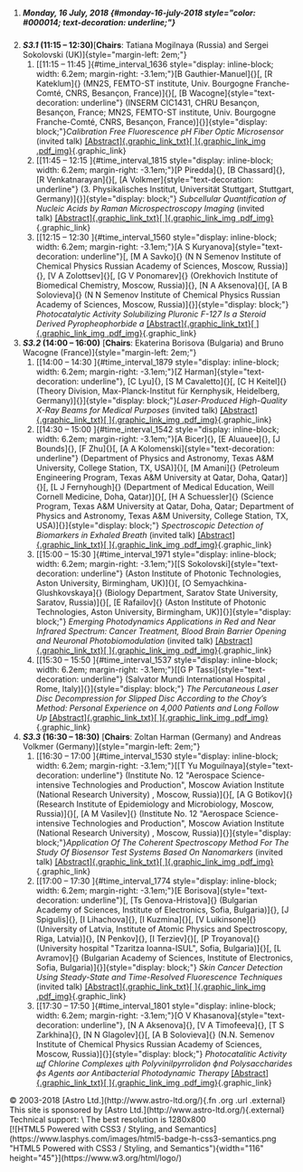 1.  ##### Monday, 16 July, 2018 {#monday-16-july-2018 style="color: #000014; text-decoration: underline;"}
2.  ***S3.1* (11:15 – 12:30)**[**Chairs**: Tatiana Mogilnaya (Russia) and Sergei Sokolovski (UK)]{style="margin-left: 2em;"}
    1.  [[11:15 – 11:45 ]{#time_interval_1636 style="display: inline-block; width: 6.2em; margin-right: -3.1em;"}[B Gauthier-Manuel]{}[, [R Kateklum]{} (MN2S, FEMTO-ST institute, Univ. Bourgogne Franche-Comté, CNRS, Besançon, France)]{}[, [B Wacogne]{style="text-decoration: underline"} (INSERM CIC1431, CHRU Besançon, Besançon, France; MN2S, FEMTO-ST institute, Univ. Bourgogne Franche-Comté, CNRS, Besançon, France)]{}]{style="display: block;"}*Calibration Free Fluorescence pH Fiber Optic Microsensor* (invited talk) [[Abstract]{.graphic_link_txt}[ ]{.graphic_link_img .pdf_img}](../../workshops/abstracts/./files/2018/bd/69/78/2513643ba4df42bd82519d1cb6/abstract.pdf "View Review Text"){.graphic_link}
    2.  [[11:45 – 12:15 ]{#time_interval_1815 style="display: inline-block; width: 6.2em; margin-right: -3.1em;"}[P Piredda]{}, [B Chassard]{}, [R Venkatnarayan]{}[, [A Volkmer]{style="text-decoration: underline"} (3. Physikalisches Institut, Universität Stuttgart, Stuttgart, Germany)]{}]{style="display: block;"} *Subcellular Quantification of Nucleic Acids by Raman Microspectroscopy Imaging* (invited talk) [[Abstract]{.graphic_link_txt}[ ]{.graphic_link_img .pdf_img}](../../workshops/abstracts/./files/2018/f1/5b/a7/83478cd86e673dc12619f9a00e/abstract.pdf "View Review Text"){.graphic_link}
    3.  [[12:15 – 12:30 ]{#time_interval_1560 style="display: inline-block; width: 6.2em; margin-right: -3.1em;"}[A S Kuryanova]{style="text-decoration: underline"}[, [M A Savko]{} (N N Semenov Institute of Chemical Physics Russian Academy of Sciences, Moscow, Russia)]{}, [V A Zolottsev]{}[, [G V Ponomarev]{} (Orekhovich Institute of Biomedical Chemistry, Moscow, Russia)]{}, [N A Aksenova]{}[, [A B Solovieva]{} (N N Semenov Institute of Chemical Physics Russian Academy of Sciences, Moscow, Russia)]{}]{style="display: block;"} *Photocatalytic Activity Solubilizing Pluronic F-127 Is a Steroid Derived Pyropheophorbide a* [[Abstract]{.graphic_link_txt}[ ]{.graphic_link_img .pdf_img}](../../workshops/abstracts/./files/2018/bc/72/98/243b71c468ca70edb03e2243e8/abstract.pdf "View Review Text"){.graphic_link}
3.  ***S3.2* (14:00 – 16:00)** [**Chairs**: Ekaterina Borisova (Bulgaria) and Bruno Wacogne (France)]{style="margin-left: 2em;"}
    1.  [[14:00 – 14:30 ]{#time_interval_1879 style="display: inline-block; width: 6.2em; margin-right: -3.1em;"}[Z Harman]{style="text-decoration: underline"}, [C Lyu]{}, [S M Cavaletto]{}[, [C H Keitel]{} (Theory Division, Max-Planck-Institut für Kernphysik, Heidelberg, Germany)]{}]{style="display: block;"}*Laser-Produced High-Quality X-Ray Beams for Medical Purposes* (invited talk) [[Abstract]{.graphic_link_txt}[ ]{.graphic_link_img .pdf_img}](../../workshops/abstracts/./files/2018/53/ab/c1/cde8fc4af06703afd3c109e17a/abstract.pdf "View Review Text"){.graphic_link}
    2.  [[14:30 – 15:00 ]{#time_interval_1542 style="display: inline-block; width: 6.2em; margin-right: -3.1em;"}[A Bicer]{}, [E Aluauee]{}, [J Bounds]{}, [F Zhu]{}[, [A A Kolomenski]{style="text-decoration: underline"} (Department of Physics and Astronomy, Texas A&M University, College Station, TX, USA)]{}[, [M Amani]{} (Petroleum Engineering Program, Texas A&M University at Qatar, Doha, Qatar)]{}[, [L J Fernyhough]{} (Department of Medical Education, Weill Cornell Medicine, Doha, Qatar)]{}[, [H A Schuessler]{} (Science Program, Texas A&M University at Qatar, Doha, Qatar; Department of Physics and Astronomy, Texas A&M University, College Station, TX, USA)]{}]{style="display: block;"} *Spectroscopic Detection of Biomarkers in Exhaled Breath* (invited talk) [[Abstract]{.graphic_link_txt}[ ]{.graphic_link_img .pdf_img}](../../workshops/abstracts/./files/2018/c0/b6/6a/a11e96603940326480e0c156dd/abstract.pdf "View Review Text"){.graphic_link}
    3.  [[15:00 – 15:30 ]{#time_interval_1971 style="display: inline-block; width: 6.2em; margin-right: -3.1em;"}[[S Sokolovski]{style="text-decoration: underline"} (Aston Institute of Photonic Technologies, Aston University, Birmingham, UK)]{}[, [O Semyachkina-Glushkovskaya]{} (Biology Department, Saratov State University, Saratov, Russia)]{}[, [E Rafailov]{} (Aston Institute of Photonic Technologies, Aston University, Birmingham, UK)]{}]{style="display: block;"} *Emerging Photodynamics Applications in Red and Near Infrared Spectrum: Cancer Treatment, Blood Brain Barrier Opening and Neuronal Photobiomodulation* (invited talk) [[Abstract]{.graphic_link_txt}[ ]{.graphic_link_img .pdf_img}](../../workshops/abstracts/./files/2018/f2/30/22/dfa345f3ee98e4b1712d336f10/abstract.pdf "View Review Text"){.graphic_link}
    4.  [[15:30 – 15:50 ]{#time_interval_1537 style="display: inline-block; width: 6.2em; margin-right: -3.1em;"}[[G P Tassi]{style="text-decoration: underline"} (Salvator Mundi International Hospital , Rome, Italy)]{}]{style="display: block;"} *The Percutaneous Laser Disc Decompression for Slipped Disc According to the Choy’s Method: Personal Experience on 4,000 Patients and Long Follow Up* [[Abstract]{.graphic_link_txt}[ ]{.graphic_link_img .pdf_img}](../../workshops/abstracts/./files/2018/39/84/17/425b94115821e5c86abe2c2de5/abstract.pdf "View Review Text"){.graphic_link}
4.  ***S3.3* (16:30 – 18:30)** [**Chairs**: Zoltan Harman (Germany) and Andreas Volkmer (Germany)]{style="margin-left: 2em;"}
    1.  [[16:30 – 17:00 ]{#time_interval_1530 style="display: inline-block; width: 6.2em; margin-right: -3.1em;"}[[T Yu Moguilnaya]{style="text-decoration: underline"} (Institute No. 12 "Aerospace Science-intensive Technologies and Production", Moscow Aviation Institute (National Research University) , Moscow, Russia)]{}[, [A G Botikov]{} (Research Institute of Epidemiology and Microbiology, Moscow, Russia)]{}[, [A M Vasilev]{} (Institute No. 12 "Aerospace Science-intensive Technologies and Production", Moscow Aviation Institute (National Research University) , Moscow, Russia)]{}]{style="display: block;"}*Application Of The Coherent Spectroscopy Method For The Study Of Biosensor Test Systems Based On Nanomarkers* (invited talk) [[Abstract]{.graphic_link_txt}[ ]{.graphic_link_img .pdf_img}](../../workshops/abstracts/./files/2018/bb/2b/84/81de3095fd2c22e5098b7da6ce/abstract.pdf "View Review Text"){.graphic_link}
    2.  [[17:00 – 17:30 ]{#time_interval_1774 style="display: inline-block; width: 6.2em; margin-right: -3.1em;"}[E Borisova]{style="text-decoration: underline"}[, [Ts Genova-Hristova]{} (Bulgarian Academy of Sciences, Institute of Electronics, Sofia, Bulgaria)]{}, [J Spigulis]{}, [I Lihachova]{}, [I Kuzmina]{}[, [V Luikinsone]{} (University of Latvia, Institute of Atomic Physics and Spectroscopy, Riga, Latvia)]{}, [N Penkov]{}, [I Terziev]{}[, [P Troyanova]{} (University hospital "Tzaritza Ioanna-ISUL", Sofia, Bulgaria)]{}[, [L Avramov]{} (Bulgarian Academy of Sciences, Institute of Electronics, Sofia, Bulgaria)]{}]{style="display: block;"} *Skin Cancer Detection Using Steady-State and Time-Resolved Fluorescence Techniques* (invited talk) [[Abstract]{.graphic_link_txt}[ ]{.graphic_link_img .pdf_img}](../../workshops/abstracts/./files/2018/28/47/f8/a41733bc343029462f4c07cecf/abstract.pdf "View Review Text"){.graphic_link}
    3.  [[17:30 – 17:50 ]{#time_interval_1801 style="display: inline-block; width: 6.2em; margin-right: -3.1em;"}[O V Khasanova]{style="text-decoration: underline"}, [N A Aksenova]{}, [V A Timofeeva]{}, [T S Zarkhina]{}, [N N Glagolev]{}[, [A B Solovieva]{} (N.N. Semenov Institute of Chemical Physics Russian Academy of Sciences, Moscow, Russia)]{}]{style="display: block;"} *Photocatalitic Activity щf Chlorine Complexes цith Polyvinilpyrrolidon фnd Polysaccharides фs Agents аor Antibacterial Photodynamic Therapy* [[Abstract]{.graphic_link_txt}[ ]{.graphic_link_img .pdf_img}](../../workshops/abstracts/./files/2018/20/c1/ff/3651b46af1fae2163319233509/abstract.pdf "View Review Text"){.graphic_link}
</div>
</div>
<div id="footer">
© 2003-2018 [Astro Ltd.](http://www.astro-ltd.org/){.fn .org .url .external}
This site is sponsored by [Astro Ltd.](http://www.astro-ltd.org/){.external}
Technical support: <webmaster@lasphys.com>\
The best resolution is 1280x800
<div id="pictures">
[![HTML5 Powered with CSS3 / Styling, and Semantics](https://www.lasphys.com/images/html5-badge-h-css3-semantics.png "HTML5 Powered with CSS3 / Styling, and Semantics"){width="116" height="45"}](https://www.w3.org/html/logo/)
</div>
</div>

